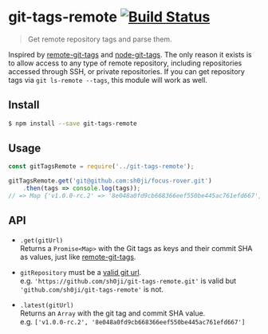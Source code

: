# git-tags-remote [![Build Status](https://travis-ci.org/sh0ji/git-tags-remote.svg?branch=master)](https://travis-ci.org/sh0ji/git-tags-remote)
> Get remote repository tags and parse them.

Inspired by [remote-git-tags](https://github.com/sindresorhus/remote-git-tags) and [node-git-tags](https://github.com/bfricka/node-git-tags). The only reason it exists is to allow access to any type of remote repository, including repositories accessed through SSH, or private repositories. If you can get repository tags via `git ls-remote --tags`, this module will work as well.

## Install
```sh
$ npm install --save git-tags-remote
```

## Usage
```javascript
const gitTagsRemote = require('../git-tags-remote');

gitTagsRemote.get('git@github.com:sh0ji/focus-rover.git')
    .then(tags => console.log(tags));
// => Map {'v1.0.0-rc.2' => '8e048a0fd9cb668366eef550be445ac761efd667', ...}
```

## API
* `.get(gitUrl)`  
Returns a `Promise<Map>` with the Git tags as keys and their commit SHA as values, just like [remote-git-tags](https://github.com/sindresorhus/remote-git-tags).
 * `gitRepository` must be a [valid git url](https://git-scm.com/docs/git-clone#_git_urls_a_id_urls_a).  
 e.g. `'https://github.com/sh0ji/git-tags-remote.git'` is valid but `'github.com/sh0ji/git-tags-remote'` is not.

* `.latest(gitUrl)`  
Returns an `Array` with the git tag and commit SHA value.  
e.g. `['v1.0.0-rc.2', '8e048a0fd9cb668366eef550be445ac761efd667']`

